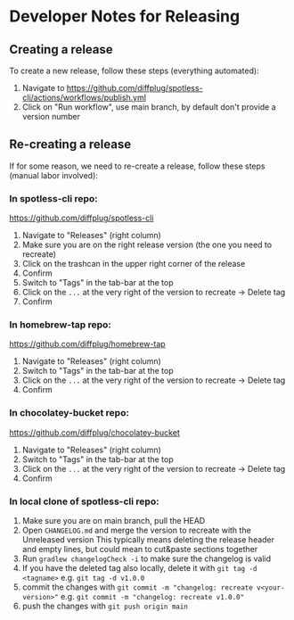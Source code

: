 # Developer Notes for Releasing

## Creating a release

To create a new release, follow these steps (everything automated):

1. Navigate to https://github.com/diffplug/spotless-cli/actions/workflows/publish.yml
2. Click on "Run workflow", use main branch, by default don't provide a version number

## Re-creating a release

If for some reason, we need to re-create a release, follow these steps (manual labor involved):

### In spotless-cli repo:

https://github.com/diffplug/spotless-cli

1. Navigate to "Releases" (right column)
2. Make sure you are on the right release version (the one you need to recreate)
3. Click on the trashcan in the upper right corner of the release
4. Confirm
5. Switch to "Tags" in the tab-bar at the top
6. Click on the `...` at the very right of the version to recreate -> Delete tag
7. Confirm

### In homebrew-tap repo:

https://github.com/diffplug/homebrew-tap

1. Navigate to "Releases" (right column)
2. Switch to "Tags" in the tab-bar at the top
3. Click on the `...` at the very right of the version to recreate -> Delete tag
4. Confirm

### In chocolatey-bucket repo:

https://github.com/diffplug/chocolatey-bucket

1. Navigate to "Releases" (right column)
2. Switch to "Tags" in the tab-bar at the top
3. Click on the `...` at the very right of the version to recreate -> Delete tag
4. Confirm

### In local clone of spotless-cli repo:

1. Make sure you are on main branch, pull the HEAD
2. Open `CHANGELOG.md` and merge the version to recreate with the Unreleased version
   This typically means deleting the release header and empty lines, but could mean to cut&paste sections together
3. Run `gradlew changelogCheck -i` to make sure the changelog is valid
4. If you have the deleted tag also locally, delete it with `git tag -d <tagname>` e.g. `git tag -d v1.0.0`
5. commit the changes with `git commit -m "changelog: recreate v<your-version>"` e.g. `git commit -m "changelog: recreate v1.0.0"`
6. push the changes with `git push origin main`
